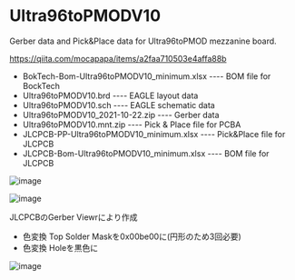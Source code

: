 # Ultra96toPMODV10

Gerber data and Pick&Place data for Ultra96toPMOD mezzanine board.

https://qiita.com/mocapapa/items/a2faa710503e4affa88b

- BokTech-Bom-Ultra96toPMODV10_minimum.xlsx ---- BOM file for BockTech
- Ultra96toPMODV10.brd ---- EAGLE layout data
- Ultra96toPMODV10.sch ---- EAGLE schematic data
- Ultra96toPMODV10_2021-10-22.zip ---- Gerber data
- Ultra96toPMODV10.mnt.zip ---- Pick & Place file for PCBA
- JLCPCB-PP-Ultra96toPMODV10_minimum.xlsx ---- Pick&Place file for JLCPCB
- JLCPCB-Bom-Ultra96toPMODV10_minimum.xlsx ---- BOM file for JLCPCB


![image](https://user-images.githubusercontent.com/64763/196144213-1c7d49db-6bcd-4bc4-915d-025f9d349391.png)

![image](https://user-images.githubusercontent.com/64763/195345285-9ac3afac-74b3-4ab3-95c1-5a75557c0deb.png)

JLCPCBのGerber Viewrにより作成
- 色変換 Top Solder Maskを0x00be00に(円形のため3回必要)
- 色変換 Holeを黒色に

![image](https://user-images.githubusercontent.com/64763/183350051-a72a8469-b3f4-40f1-b3a1-04dac5a4da81.png)
